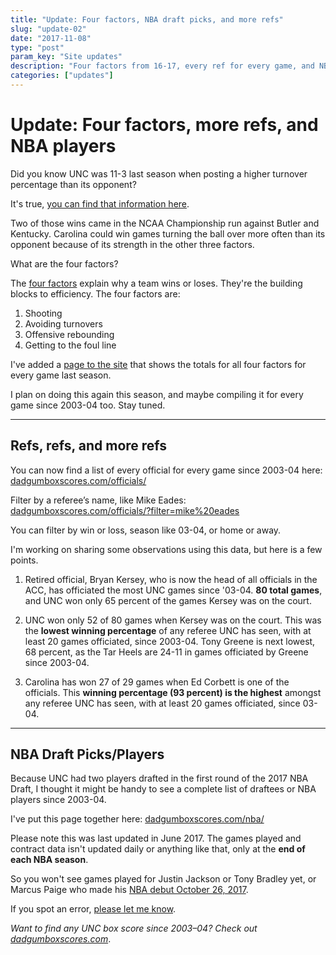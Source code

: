 ```yaml
---
title: "Update: Four factors, NBA draft picks, and more refs"
slug: "update-02"
date: "2017-11-08"
type: "post"
param_key: "Site updates"
description: "Four factors from 16-17, every ref for every game, and NBA draftee list."
categories: ["updates"]
---
```


# Update: Four factors, more refs, and NBA players

Did you know UNC was 11-3 last season when posting a higher turnover percentage than its opponent? 

It's true, [you can find that information here](https://dadgumboxscores.com/four-factors/). 

Two of those wins came in the NCAA Championship run against Butler and Kentucky. Carolina could win games turning the ball over more often than its opponent because of its strength in the other three factors. 

What are the four factors? 

The [four factors](https://cbbstatshelp.com/four-factors/intro/) explain why a team wins or loses. They're the building blocks to efficiency. The four factors are:

1. Shooting
2. Avoiding turnovers
3. Offensive rebounding
4. Getting to the foul line

I've added a [page to the site](https://dadgumboxscores.com/four-factors/) that shows the totals for all four factors for every game last season. 

I plan on doing this again this season, and maybe compiling it for every game since 2003-04 too. Stay tuned. 

* * * 

## Refs, refs, and more refs 

You can now find a list of every official for every game since 2003-04 here: [dadgumboxscores.com/officials/](https://dadgumboxscores.com/officials/)

Filter by a referee’s name, like Mike Eades: [dadgumboxscores.com/officials/?filter=mike%20eades](https://dadgumboxscores.com/officials/?filter=mike%20eades)

You can filter by win or loss, season like 03-04, or home or away. 

I'm working on sharing some observations using this data, but here is a few points. 

1.  Retired official, Bryan Kersey, who is now the head of all officials in the ACC, has officiated the most UNC games since '03-04. **80 total games**, and UNC won only 65 percent of the games Kersey was on the court. 

2. UNC won only 52 of 80 games when Kersey was on the court. This was the **lowest winning percentage** of any referee UNC has seen, with at least 20 games officiated, since 2003-04. Tony Greene is next lowest, 68 percent, as the Tar Heels are 24-11 in games officiated by Greene since 2003-04. 

3. Carolina has won 27 of 29 games when Ed Corbett is one of the officials. This **winning percentage (93 percent) is the highest** amongst any referee UNC has seen, with at least 20 games officiated, since 03-04. 

* * * 

## NBA Draft Picks/Players 

Because UNC had two players drafted in the first round of the 2017 NBA Draft, I thought it might be handy to see a complete list of draftees or NBA players since 2003-04. 

I've put this page together here: [dadgumboxscores.com/nba/](https://dadgumboxscores.com/nba/)

Please note this was last updated in June 2017. The games played and contract data isn't updated daily or anything like that, only at the **end of each NBA season**. 

So you won't see games played for Justin Jackson or Tony Bradley yet, or Marcus Paige who made his [NBA debut October 26, 2017](https://scout.com/college/north-carolina/Bolt/Marcus-Paige-Makes-NBA-Debut-with-Roy-Williams-Courtside-109470662).

If you spot an error, [please let me know](mailto:cbbstatshelp@gmail.com). 

*Want to find any UNC box score since 2003–04? Check out [dadgumboxscores.com](http://dadgumboxscores.com/)*.
